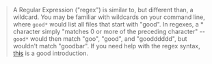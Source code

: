 > A Regular Expression ("regex") is similar to, but different than, a
> wildcard.  You may be familiar with wildcards on your command line,
> where <code>good*</code> would list all files that start with "good".
> In regexes, a * character simply "matches 0 or more of the preceding
> character" -- <code>good*</code> would then match "goo", "good", and
> "goodddddd", but wouldn't match "goodbar".  If you need help with
> the regex syntax, [this](https://en.wikipedia.org/wiki/Regular_expression)
> is a good introduction.
